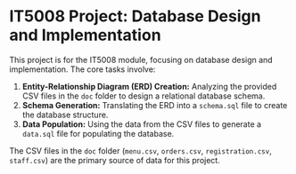 # IT5008 Project: Database Design and Implementation

This project is for the IT5008 module, focusing on database design and implementation. The core tasks involve:

1.  **Entity-Relationship Diagram (ERD) Creation:** Analyzing the provided CSV files in the `doc` folder to design a relational database schema.
2.  **Schema Generation:** Translating the ERD into a `schema.sql` file to create the database structure.
3.  **Data Population:** Using the data from the CSV files to generate a `data.sql` file for populating the database.

The CSV files in the `doc` folder (`menu.csv`, `orders.csv`, `registration.csv`, `staff.csv`) are the primary source of data for this project.
